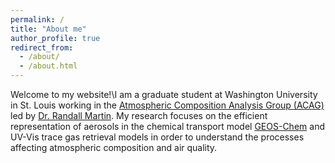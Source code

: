 ```yaml
---
permalink: /
title: "About me"
author_profile: true
redirect_from: 
  - /about/
  - /about.html
---
```


Welcome to my website!\I am a graduate student at Washington University in St. Louis working in the [Atmospheric Composition Analysis Group (ACAG)](https://sites.wustl.edu/acag/) led by [Dr. Randall Martin](https://engineering.washu.edu/faculty/Randall-Martin.html). My research focuses on the efficient representation of aerosols in the chemical transport model [GEOS-Chem](https://geoschem.github.io/index.html) and UV-Vis trace gas retrieval models in order to understand the processes affecting atmospheric composition and air quality. 
 
